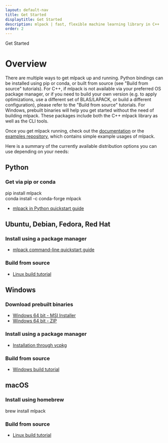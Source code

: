 ```yaml
---
layout: default-nav
title: Get Started
displaytitle: Get Started
description: mlpack | fast, flexible machine learning library in C++
order: 2
---
```


<div class="page-title-header">Get Started</div>

# Overview

There are multiple ways to get mlpack up and running. Python bindings can be
installed using pip or conda, or built from source (see "Build from source"
tutorials).  For C++, if mlpack is not available via your preferred OS package
manager, or if you need to build your own version (e.g. to apply optimizations,
use a different set of BLAS/LAPACK, or build a different configuration), please
refer to the "Build from source" tutorials.  For Windows, prebuilt binaries will
help you get started without the need of building mlpack. These packages include
both the C++ mlpack library as well as the CLI tools.

Once you get mlpack running, check out the [documentation](docs.html) or the
[examples repository](https://github.com/mlpack/examples/), which contains
simple example usages of mlpack.

Here is a summary of the currently available distribution options you can use
depending on your needs:

## Python

### Get via pip or conda

<div class="quick-command">pip install mlpack</div>
<div class="quick-command">conda install -c conda-forge mlpack</div>

- [mlpack in Python quickstart guide](doc/mlpack-3.2.2/doxygen/python_quickstart.html)

## Ubuntu, Debian, Fedora, Red Hat

### Install using a package manager
- [mlpack command-line quickstart guide](doc/mlpack-3.2.2/doxygen/cli_quickstart.html)

### Build from source
- [Linux build tutorial](doc/mlpack-3.2.2/doxygen/build.html)

## Windows

### Download prebuilt binaries
- [Windows 64 bit - MSI Installer](/files/mlpack-3.2.2.msi)
- [Windows 64 bit - ZIP](/files/mlpack-3.2.2.zip)

### Install using a package manager
- [Installation through vcpkg](doc/mlpack-3.2.2/doxygen/build_windows.html)

### Build from source
- [Windows build tutorial](doc/mlpack-3.2.2/doxygen/build_windows.html)

## macOS

### Install using homebrew
<div class="quick-command">brew install mlpack</div>

### Build from source 
- [Linux build tutorial](doc/mlpack-3.2.2/doxygen/build.html)

